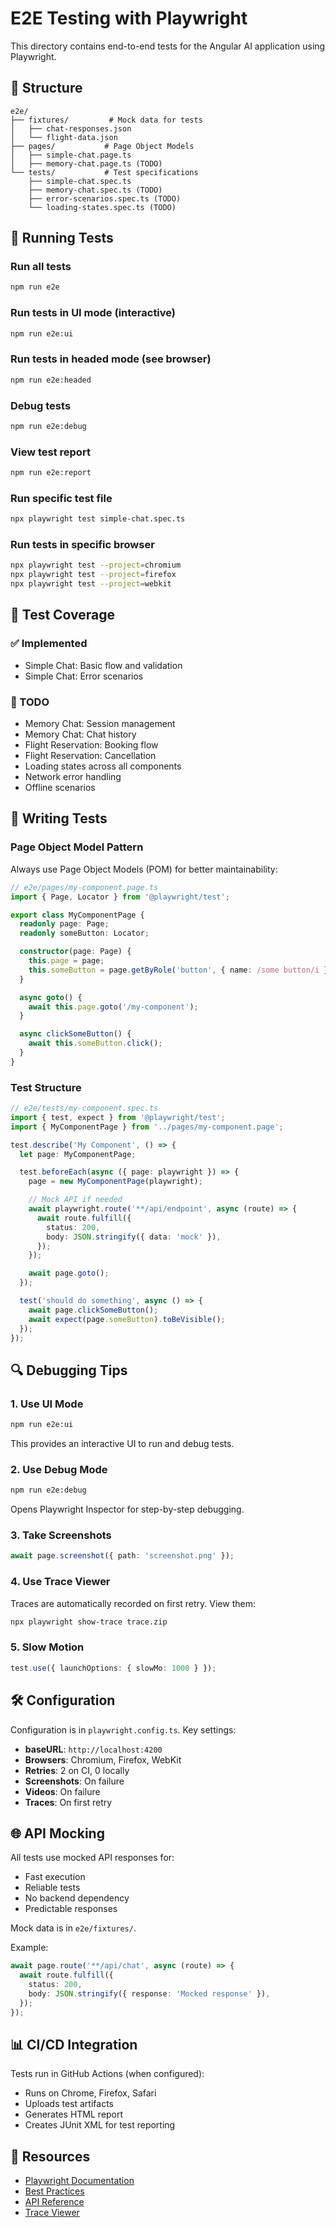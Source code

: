 # E2E Testing with Playwright

This directory contains end-to-end tests for the Angular AI application using Playwright.

## 📁 Structure

```
e2e/
├── fixtures/         # Mock data for tests
│   ├── chat-responses.json
│   └── flight-data.json
├── pages/           # Page Object Models
│   ├── simple-chat.page.ts
│   ├── memory-chat.page.ts (TODO)
└── tests/           # Test specifications
    ├── simple-chat.spec.ts
    ├── memory-chat.spec.ts (TODO)
    ├── error-scenarios.spec.ts (TODO)
    └── loading-states.spec.ts (TODO)
```

## 🚀 Running Tests

### Run all tests
```bash
npm run e2e
```

### Run tests in UI mode (interactive)
```bash
npm run e2e:ui
```

### Run tests in headed mode (see browser)
```bash
npm run e2e:headed
```

### Debug tests
```bash
npm run e2e:debug
```

### View test report
```bash
npm run e2e:report
```

### Run specific test file
```bash
npx playwright test simple-chat.spec.ts
```

### Run tests in specific browser
```bash
npx playwright test --project=chromium
npx playwright test --project=firefox
npx playwright test --project=webkit
```

## 🎯 Test Coverage

### ✅ Implemented
- Simple Chat: Basic flow and validation
- Simple Chat: Error scenarios

### 🚧 TODO
- Memory Chat: Session management
- Memory Chat: Chat history
- Flight Reservation: Booking flow
- Flight Reservation: Cancellation
- Loading states across all components
- Network error handling
- Offline scenarios

## 📝 Writing Tests

### Page Object Model Pattern

Always use Page Object Models (POM) for better maintainability:

```typescript
// e2e/pages/my-component.page.ts
import { Page, Locator } from '@playwright/test';

export class MyComponentPage {
  readonly page: Page;
  readonly someButton: Locator;

  constructor(page: Page) {
    this.page = page;
    this.someButton = page.getByRole('button', { name: /some button/i });
  }

  async goto() {
    await this.page.goto('/my-component');
  }

  async clickSomeButton() {
    await this.someButton.click();
  }
}
```

### Test Structure

```typescript
// e2e/tests/my-component.spec.ts
import { test, expect } from '@playwright/test';
import { MyComponentPage } from '../pages/my-component.page';

test.describe('My Component', () => {
  let page: MyComponentPage;

  test.beforeEach(async ({ page: playwright }) => {
    page = new MyComponentPage(playwright);

    // Mock API if needed
    await playwright.route('**/api/endpoint', async (route) => {
      await route.fulfill({
        status: 200,
        body: JSON.stringify({ data: 'mock' }),
      });
    });

    await page.goto();
  });

  test('should do something', async () => {
    await page.clickSomeButton();
    await expect(page.someButton).toBeVisible();
  });
});
```

## 🔍 Debugging Tips

### 1. Use UI Mode
```bash
npm run e2e:ui
```
This provides an interactive UI to run and debug tests.

### 2. Use Debug Mode
```bash
npm run e2e:debug
```
Opens Playwright Inspector for step-by-step debugging.

### 3. Take Screenshots
```typescript
await page.screenshot({ path: 'screenshot.png' });
```

### 4. Use Trace Viewer
Traces are automatically recorded on first retry. View them:
```bash
npx playwright show-trace trace.zip
```

### 5. Slow Motion
```typescript
test.use({ launchOptions: { slowMo: 1000 } });
```

## 🛠 Configuration

Configuration is in `playwright.config.ts`. Key settings:

- **baseURL**: `http://localhost:4200`
- **Browsers**: Chromium, Firefox, WebKit
- **Retries**: 2 on CI, 0 locally
- **Screenshots**: On failure
- **Videos**: On failure
- **Traces**: On first retry

## 🌐 API Mocking

All tests use mocked API responses for:
- Fast execution
- Reliable tests
- No backend dependency
- Predictable responses

Mock data is in `e2e/fixtures/`.

Example:
```typescript
await page.route('**/api/chat', async (route) => {
  await route.fulfill({
    status: 200,
    body: JSON.stringify({ response: 'Mocked response' }),
  });
});
```

## 📊 CI/CD Integration

Tests run in GitHub Actions (when configured):
- Runs on Chrome, Firefox, Safari
- Uploads test artifacts
- Generates HTML report
- Creates JUnit XML for test reporting

## 🔗 Resources

- [Playwright Documentation](https://playwright.dev/)
- [Best Practices](https://playwright.dev/docs/best-practices)
- [API Reference](https://playwright.dev/docs/api/class-playwright)
- [Trace Viewer](https://playwright.dev/docs/trace-viewer)
